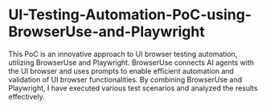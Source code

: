 # UI-Testing-Automation-PoC-using-BrowserUse-and-Playwright

This PoC is an innovative approach to UI browser testing automation, utilizing BrowserUse and Playwright. BrowserUse connects AI agents with the UI browser and uses prompts to enable efficient automation and validation of UI browser functionalities. By combining BrowserUse and Playwright, I have executed various test scenarios and analyzed the results effectively.
